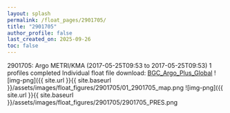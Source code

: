 ```yaml
---
layout: splash
permalink: /float_pages/2901705/
title: "2901705"
author_profile: false
last_created_on: 2025-09-26
toc: false
---
```

 
2901705: Argo METRI/KMA (2017-05-25T09:53 to 2017-05-25T09:53)
1 profiles completed
Individual float file download: [BGC_Argo_Plus_Global](https://ftp.soest.hawaii.edu/bgc_argo_plus/Individual_Floats/outliers_removed/2901705_Sprof_processed.nc)
![img-png]({{ site.url }}{{ site.baseurl }}/assets/images/float_figures/2901705/01_2901705_map.png
![img-png]({{ site.url }}{{ site.baseurl }}/assets/images/float_figures/2901705/2901705_PRES.png
